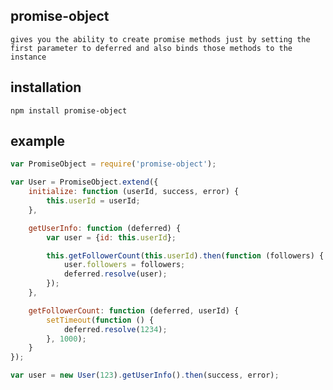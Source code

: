 ## promise-object
	gives you the ability to create promise methods just by setting the first parameter to deferred and also binds those methods to the instance

## installation
	npm install promise-object

## example

```javascript
var PromiseObject = require('promise-object');

var User = PromiseObject.extend({
	initialize: function (userId, success, error) {
		this.userId = userId;
	},

	getUserInfo: function (deferred) {
		var user = {id: this.userId};

		this.getFollowerCount(this.userId).then(function (followers) {
			user.followers = followers;
			deferred.resolve(user);
		});
	},

	getFollowerCount: function (deferred, userId) {
		setTimeout(function () {
			deferred.resolve(1234);
		}, 1000);
	}
});

var user = new User(123).getUserInfo().then(success, error);
```
